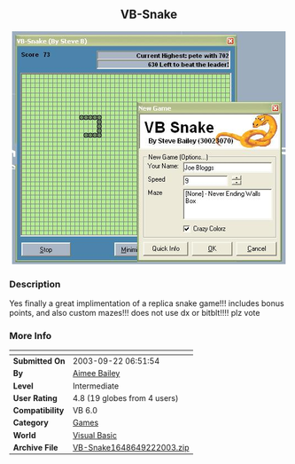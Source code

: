 ﻿<div align="center">

## VB\-Snake

<img src="PIC2003922947271600.JPG">
</div>

### Description

Yes finally a great implimentation of a replica snake game!!! includes bonus points, and also custom mazes!!! does not use dx or bitblt!!!! plz vote
 
### More Info
 


<span>             |<span>
---                |---
**Submitted On**   |2003-09-22 06:51:54
**By**             |[Aimee Bailey](https://github.com/Planet-Source-Code/PSCIndex/blob/master/ByAuthor/aimee-bailey.md)
**Level**          |Intermediate
**User Rating**    |4.8 (19 globes from 4 users)
**Compatibility**  |VB 6\.0
**Category**       |[Games](https://github.com/Planet-Source-Code/PSCIndex/blob/master/ByCategory/games__1-38.md)
**World**          |[Visual Basic](https://github.com/Planet-Source-Code/PSCIndex/blob/master/ByWorld/visual-basic.md)
**Archive File**   |[VB\-Snake1648649222003\.zip](https://github.com/Planet-Source-Code/aimee-bailey-vb-snake__1-48697/archive/master.zip)








